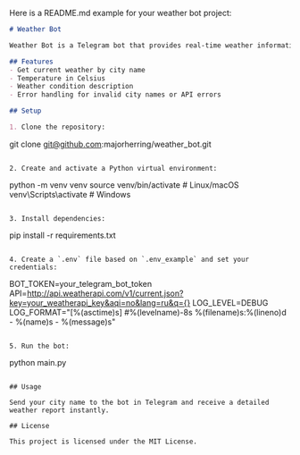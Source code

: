 Here is a README.md example for your weather bot project:

```markdown
# Weather Bot

Weather Bot is a Telegram bot that provides real-time weather information for any city using the WeatherAPI service. It delivers accurate data including temperature, humidity, wind speed, and weather conditions in a clear, easy-to-read format.

## Features
- Get current weather by city name
- Temperature in Celsius
- Weather condition description
- Error handling for invalid city names or API errors

## Setup

1. Clone the repository:
   ```
   git clone git@github.com:majorherring/weather_bot.git
   ```

2. Create and activate a Python virtual environment:
   ```
   python -m venv venv
   source venv/bin/activate  # Linux/macOS
   venv\Scripts\activate     # Windows
   ```

3. Install dependencies:
   ```
   pip install -r requirements.txt
   ```

4. Create a `.env` file based on `.env_example` and set your credentials:
   ```
   BOT_TOKEN=your_telegram_bot_token
   API=http://api.weatherapi.com/v1/current.json?key=your_weatherapi_key&aqi=no&lang=ru&q={}
   LOG_LEVEL=DEBUG
   LOG_FORMAT="[%(asctime)s] #%(levelname)-8s %(filename)s:%(lineno)d - %(name)s - %(message)s"
   ```

5. Run the bot:
   ```
   python main.py
   ```

## Usage

Send your city name to the bot in Telegram and receive a detailed weather report instantly.

## License

This project is licensed under the MIT License.
```

